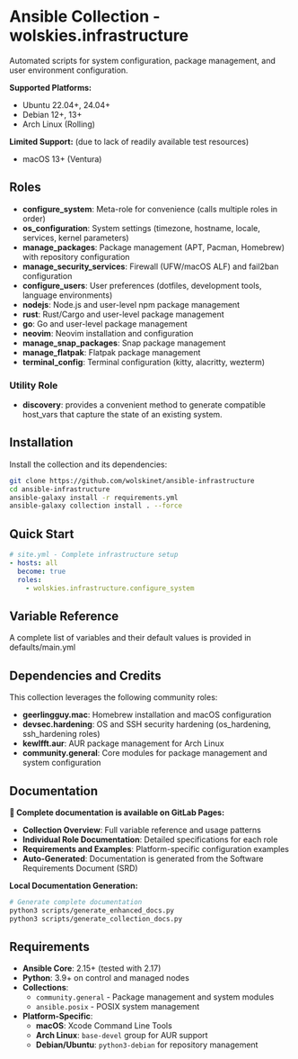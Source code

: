 # Ansible Collection - wolskies.infrastructure

Automated scripts for system configuration, package management, and user environment configuration.

**Supported Platforms:**
- Ubuntu 22.04+, 24.04+
- Debian 12+, 13+
- Arch Linux (Rolling)

**Limited Support:** (due to lack of readily available test resources)
- macOS 13+ (Ventura)

## Roles

- **configure_system**: Meta-role for convenience (calls multiple roles in order)
- **os_configuration**: System settings (timezone, hostname, locale, services, kernel parameters)
- **manage_packages**: Package management (APT, Pacman, Homebrew) with repository configuration
- **manage_security_services**: Firewall (UFW/macOS ALF) and fail2ban configuration
- **configure_users**: User preferences (dotfiles, development tools, language environments)
- **nodejs**: Node.js and user-level npm package management
- **rust**: Rust/Cargo and user-level package management
- **go**: Go and user-level package management
- **neovim**: Neovim installation and configuration
- **manage_snap_packages**: Snap package management
- **manage_flatpak**: Flatpak package management
- **terminal_config**: Terminal configuration (kitty, alacritty, wezterm)

### Utility Role
- **discovery**: provides a convenient method to generate compatible host_vars that capture the state of an existing system.


## Installation

Install the collection and its dependencies:

```bash
git clone https://github.com/wolskinet/ansible-infrastructure
cd ansible-infrastructure
ansible-galaxy install -r requirements.yml
ansible-galaxy collection install . --force
```

## Quick Start

```yaml
# site.yml - Complete infrastructure setup
- hosts: all
  become: true
  roles:
    - wolskies.infrastructure.configure_system
```

## Variable Reference

A complete list of variables and their default values is provided in defaults/main.yml

## Dependencies and Credits

This collection leverages the following community roles:

- **geerlingguy.mac**: Homebrew installation and macOS configuration
- **devsec.hardening**: OS and SSH security hardening (os_hardening, ssh_hardening roles)
- **kewlfft.aur**: AUR package management for Arch Linux
- **community.general**: Core modules for package management and system configuration

## Documentation

**📖 Complete documentation is available on GitLab Pages:**
- **Collection Overview**: Full variable reference and usage patterns
- **Individual Role Documentation**: Detailed specifications for each role
- **Requirements and Examples**: Platform-specific configuration examples
- **Auto-Generated**: Documentation is generated from the Software Requirements Document (SRD)

**Local Documentation Generation:**
```bash
# Generate complete documentation
python3 scripts/generate_enhanced_docs.py
python3 scripts/generate_collection_docs.py
```

## Requirements

- **Ansible Core**: 2.15+ (tested with 2.17)
- **Python**: 3.9+ on control and managed nodes
- **Collections**:
  - `community.general` - Package management and system modules
  - `ansible.posix` - POSIX system management
- **Platform-Specific**:
  - **macOS**: Xcode Command Line Tools
  - **Arch Linux**: `base-devel` group for AUR support
  - **Debian/Ubuntu**: `python3-debian` for repository management


